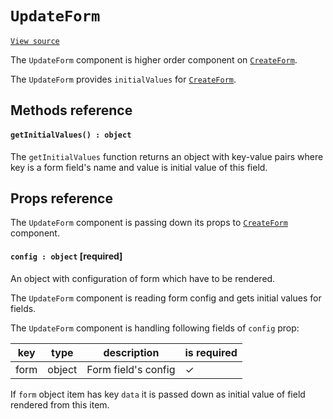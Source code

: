 # `UpdateForm`
[`View source`](../../../src/page/UpdateForm.js)

The `UpdateForm` component is higher order component on [`CreateForm`](createForm.md).

The `UpdateForm` provides `initialValues` for [`CreateForm`](createForm.md).

## Methods reference

#### `getInitialValues() : object`

The `getInitialValues` function returns an object with key-value pairs where key is a
form field's name and value is initial value of this field.

## Props reference

The `UpdateForm` component is passing down its props to
[`CreateForm`](createForm.md#props-reference) component.

#### `config : object` [required]

An object with configuration of form which have to be rendered.

The `UpdateForm` component is reading form config and gets initial values for fields.

The `UpdateForm` component is handling following fields of `config` prop:

| key | type | description | is required |
|---|---|---|---|
| form | object | Form field's config | ✓ |

If `form` object item has key `data` it is passed down as initial value of field rendered
from this item.
